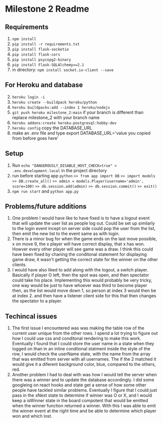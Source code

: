 # Milestone 2 Readme

## Requirements
1. `npm install`
2. `pip install -r requirements.txt`
3.  `pip install flask-socketio`
3. `pip install flask-cors`
4. `pip install psycopg2-binary`
5. `pip install Flask-SQLAlchemy==2.1`
4. in directory: `npm install socket.io-client --save`

## For Heroku and database
2. `heroku login -i`
1. `heroku create --buildpack heroku/python`
2. `heroku buildpacks:add --index 1 heroku/nodejs`
3. `git push heroku milestone_2:main` if your branch is different than replace milestone_2 with your branch name
4. `heroku addons:create heroku-postgresql:hobby-dev`
5. `heroku config` copy the DATABASE_URL
6. make an .env file and type export DATABASE_URL='value you copied from before goes here' 

## Setup
1. Run `echo "DANGEROUSLY_DISABLE_HOST_CHECK=true" > .env.development.local` in the project directory
2. run before starting app
`python`
`>> from app import DB`
`>> import models`
`>> DB.create_all()`
`>> admin = models.Player(username='admin', score=100)`
`>> db.session.add(admin)`
`>> db.session.commit()`
`>> exit()`
2. `npm run start` and `python app.py`


## Problems/future additions
1. One problem I would have like to have fixed is to have a logout event that will update the user list as people log out. 
Could be set up similarly to the login event incept on server side could pop the user from the list, then emit the new list to the event same as with login.
2. There is a minor bug for when the game ends on the last move possible, x on move 9, the x player will have correct display, that x has won. Howver every other player will see game was a draw.
I think this could have been fixed by chaning the conditonal statement for displaying game draw, it wasn't getting the correct state for the winner on the other clients.
3. I would have also liked to add along with the logout, a switch player. Basically if player O left, then the spot was open, and then spectator could take his place. 
Implementing this would probably be very tricky, one way would be just to have whoever was third to become player then, as the list would move down 1, so person at index 3 would then be at index 2.
and then have a listener client side for this that then changes the spectator to a player.

## Techincal issues
1. The first issue I encountered was was making the table row of the current user unique from the other rows. I spend a lot trying to figure out how I could use css and conditonal rendering to make this work. 
Eventually I found that I could store the user name in a state when they logged on than in an inline condtional statment inside the style of the row, I would check the userName state, with the name from the array that 
was emitted from server with all usernames. The if the 2 matched it would give it a diferent background color, blue, compared to the others, red.
2. Another problem I had to deal with was how I would tell the server when there was a winner and to update the database accordingly. 
I did some googleing on react hooks and state get a sense of how some other people have tackled similar problems. Eventually I figure that I could just pass in the xNext state to determine if winner was O
or X, and I would keep a isWinner state in the board compotent that would be emitted when the winner function returned a winner. With this I was able to emit the winner event at the right time and be able to determine which player
won and which lost.
